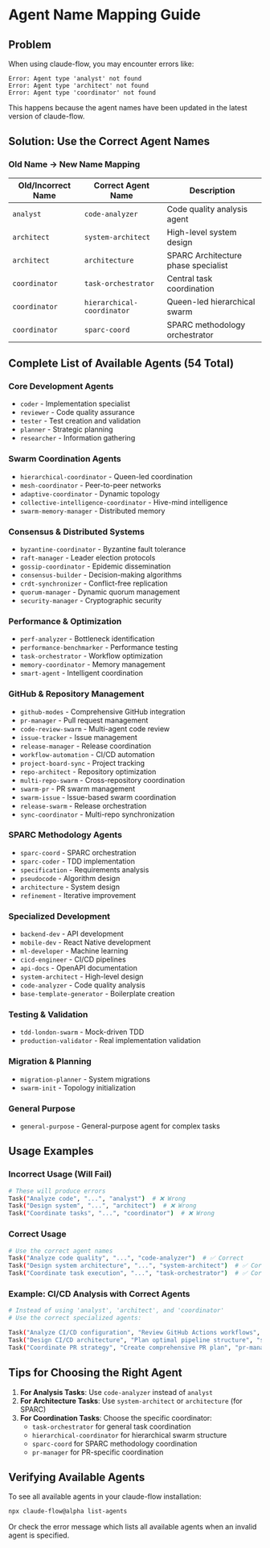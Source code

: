 # Agent Name Mapping Guide

## Problem
When using claude-flow, you may encounter errors like:
```
Error: Agent type 'analyst' not found
Error: Agent type 'architect' not found
Error: Agent type 'coordinator' not found
```

This happens because the agent names have been updated in the latest version of claude-flow.

## Solution: Use the Correct Agent Names

### Old Name → New Name Mapping

| Old/Incorrect Name | Correct Agent Name | Description |
|-------------------|-------------------|-------------|
| `analyst` | `code-analyzer` | Code quality analysis agent |
| `architect` | `system-architect` | High-level system design |
| `architect` | `architecture` | SPARC Architecture phase specialist |
| `coordinator` | `task-orchestrator` | Central task coordination |
| `coordinator` | `hierarchical-coordinator` | Queen-led hierarchical swarm |
| `coordinator` | `sparc-coord` | SPARC methodology orchestrator |

## Complete List of Available Agents (54 Total)

### Core Development Agents
- `coder` - Implementation specialist
- `reviewer` - Code quality assurance
- `tester` - Test creation and validation
- `planner` - Strategic planning
- `researcher` - Information gathering

### Swarm Coordination Agents
- `hierarchical-coordinator` - Queen-led coordination
- `mesh-coordinator` - Peer-to-peer networks
- `adaptive-coordinator` - Dynamic topology
- `collective-intelligence-coordinator` - Hive-mind intelligence
- `swarm-memory-manager` - Distributed memory

### Consensus & Distributed Systems
- `byzantine-coordinator` - Byzantine fault tolerance
- `raft-manager` - Leader election protocols
- `gossip-coordinator` - Epidemic dissemination
- `consensus-builder` - Decision-making algorithms
- `crdt-synchronizer` - Conflict-free replication
- `quorum-manager` - Dynamic quorum management
- `security-manager` - Cryptographic security

### Performance & Optimization
- `perf-analyzer` - Bottleneck identification
- `performance-benchmarker` - Performance testing
- `task-orchestrator` - Workflow optimization
- `memory-coordinator` - Memory management
- `smart-agent` - Intelligent coordination

### GitHub & Repository Management
- `github-modes` - Comprehensive GitHub integration
- `pr-manager` - Pull request management
- `code-review-swarm` - Multi-agent code review
- `issue-tracker` - Issue management
- `release-manager` - Release coordination
- `workflow-automation` - CI/CD automation
- `project-board-sync` - Project tracking
- `repo-architect` - Repository optimization
- `multi-repo-swarm` - Cross-repository coordination
- `swarm-pr` - PR swarm management
- `swarm-issue` - Issue-based swarm coordination
- `release-swarm` - Release orchestration
- `sync-coordinator` - Multi-repo synchronization

### SPARC Methodology Agents
- `sparc-coord` - SPARC orchestration
- `sparc-coder` - TDD implementation
- `specification` - Requirements analysis
- `pseudocode` - Algorithm design
- `architecture` - System design
- `refinement` - Iterative improvement

### Specialized Development
- `backend-dev` - API development
- `mobile-dev` - React Native development
- `ml-developer` - Machine learning
- `cicd-engineer` - CI/CD pipelines
- `api-docs` - OpenAPI documentation
- `system-architect` - High-level design
- `code-analyzer` - Code quality analysis
- `base-template-generator` - Boilerplate creation

### Testing & Validation
- `tdd-london-swarm` - Mock-driven TDD
- `production-validator` - Real implementation validation

### Migration & Planning
- `migration-planner` - System migrations
- `swarm-init` - Topology initialization

### General Purpose
- `general-purpose` - General-purpose agent for complex tasks

## Usage Examples

### Incorrect Usage (Will Fail)
```bash
# These will produce errors
Task("Analyze code", "...", "analyst")  # ❌ Wrong
Task("Design system", "...", "architect")  # ❌ Wrong
Task("Coordinate tasks", "...", "coordinator")  # ❌ Wrong
```

### Correct Usage
```bash
# Use the correct agent names
Task("Analyze code quality", "...", "code-analyzer")  # ✅ Correct
Task("Design system architecture", "...", "system-architect")  # ✅ Correct
Task("Coordinate task execution", "...", "task-orchestrator")  # ✅ Correct
```

### Example: CI/CD Analysis with Correct Agents
```bash
# Instead of using 'analyst', 'architect', and 'coordinator'
# Use the correct specialized agents:

Task("Analyze CI/CD configuration", "Review GitHub Actions workflows", "code-analyzer")
Task("Design CI/CD architecture", "Plan optimal pipeline structure", "system-architect")
Task("Coordinate PR strategy", "Create comprehensive PR plan", "pr-manager")
```

## Tips for Choosing the Right Agent

1. **For Analysis Tasks**: Use `code-analyzer` instead of `analyst`
2. **For Architecture Tasks**: Use `system-architect` or `architecture` (for SPARC)
3. **For Coordination Tasks**: Choose the specific coordinator:
   - `task-orchestrator` for general task coordination
   - `hierarchical-coordinator` for hierarchical swarm structure
   - `sparc-coord` for SPARC methodology coordination
   - `pr-manager` for PR-specific coordination

## Verifying Available Agents

To see all available agents in your claude-flow installation:
```bash
npx claude-flow@alpha list-agents
```

Or check the error message which lists all available agents when an invalid agent is specified.